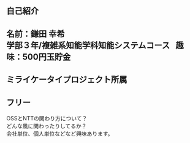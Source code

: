 ## 自己紹介  
名前：鎌田 幸希  
学部３年/複雑系知能学科知能システムコース  
趣味：500円玉貯金  
---
ミライケータイプロジェクト所属  
---
## フリー
OSSとNTTの関わり方について？  
どんな風に関わったりしてるか？  
会社単位、個人単位などなど興味あります。  
